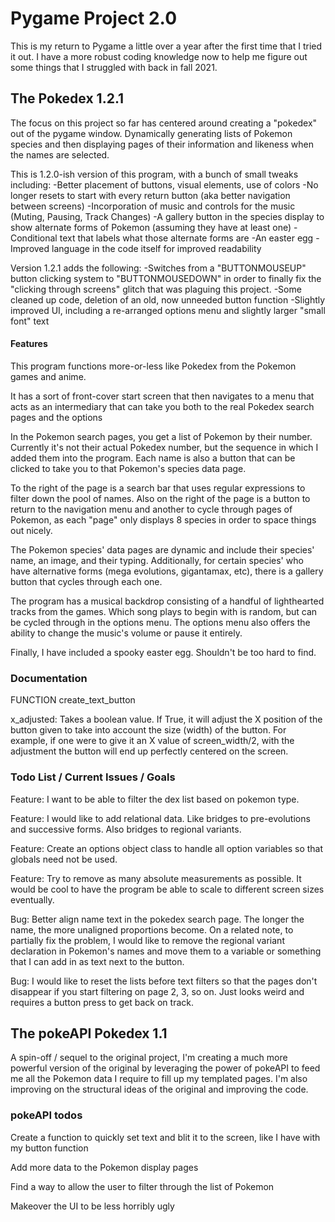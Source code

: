 # Pygame Project 2.0

This is my return to Pygame a little over a year after the first time that I tried it out. I have a more robust coding 
knowledge now to help me figure out some things that I struggled with back in fall 2021. 

## The Pokedex 1.2.1

The focus on this project so far has centered around creating a "pokedex" out of the pygame window. Dynamically 
generating lists of Pokemon species and then displaying pages of their information and likeness when the names are
selected.

This is 1.2.0-ish version of this program, with a bunch of small tweaks including:
    -Better placement of buttons, visual elements, use of colors
    -No longer resets to start with every return button (aka better navigation between screens)
    -Incorporation of music and controls for the music (Muting, Pausing, Track Changes)
    -A gallery button in the species display to show alternate forms of Pokemon (assuming they have at least one)
    -Conditional text that labels what those alternate forms are
    -An easter egg 
    -Improved language in the code itself for improved readability

Version 1.2.1 adds the following:
    -Switches from a "BUTTONMOUSEUP" button clicking system to "BUTTONMOUSEDOWN" in order to finally fix the 
    "clicking through screens" glitch that was plaguing this project. 
    -Some cleaned up code, deletion of an old, now unneeded button function
    -Slightly improved UI, including a re-arranged options menu and slightly larger "small font" text

#### Features

This program functions more-or-less like Pokedex from the Pokemon games and anime. 

It has a sort of front-cover start screen that then navigates to a menu that acts as an intermediary that can take
you both to the real Pokedex search pages and the options

In the Pokemon search pages, you get a list of Pokemon by their number. Currently it's not their actual Pokedex number,
but the sequence in which I added them into the program. Each name is also a button that can be clicked to take you
to that Pokemon's species data page. 

To the right of the page is a search bar that uses regular expressions to filter down the pool of names. Also on the
right of the page is a button to return to the navigation menu and another to cycle through pages of Pokemon, as each
"page" only displays 8 species in order to space things out nicely. 

The Pokemon species' data pages are dynamic and include their species' name, an image, and their typing. Additionally,
for certain species' who have alternative forms (mega evolutions, gigantamax, etc), there is a gallery button that 
cycles through each one. 

The program has a musical backdrop consisting of a handful of lighthearted tracks from the games. Which song plays 
to begin with is random, but can be cycled through in the options menu. The options menu also offers the ability to
change the music's volume or pause it entirely.

Finally, I have included a spooky easter egg. Shouldn't be too hard to find.

### Documentation

FUNCTION create_text_button

x_adjusted: Takes a boolean value. If True, it will adjust the X position of the button given to take into account
the size (width) of the button. For example, if one were to give it an X value of screen_width/2, with the adjustment
the button will end up perfectly centered on the screen. 

### Todo List / Current Issues / Goals

Feature: I want to be able to filter the dex list based on pokemon type.

Feature: I would like to add relational data. Like bridges to pre-evolutions and successive forms. Also bridges to 
regional variants.

Feature: Create an options object class to handle all option variables so that globals need not be used.

Feature: Try to remove as many absolute measurements as possible. It would be cool to have the program be able to scale
to different screen sizes eventually. 


Bug: Better align name text in the pokedex search page. The longer the name, the more unaligned proportions become.
On a related note, to partially fix the problem, I would like to remove the regional variant declaration in Pokemon's
names and move them to a variable or something that I can add in as text next to the button. 

Bug: I would like to reset the lists before text filters so that the pages don't disappear if you start filtering on
page 2, 3, so on. Just looks weird and requires a button press to get back on track.

## The pokeAPI Pokedex 1.1

A spin-off / sequel to the original project, I'm creating a much more powerful version of the original by leveraging
the power of pokeAPI to feed me all the Pokemon data I require to fill up my templated pages. I'm also improving on
the structural ideas of the original and improving the code. 

### pokeAPI todos

Create a function to quickly set text and blit it to the screen, like I have with my button function

Add more data to the Pokemon display pages

Find a way to allow the user to filter through the list of Pokemon

Makeover the UI to be less horribly ugly

